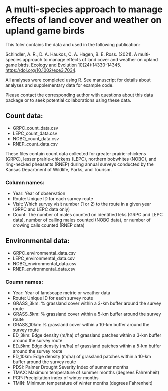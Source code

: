 # A multi-species approach to manage effects of land cover and weather on upland game birds

This foler contains the data and used in the following publication:

Schindler, A. R., D. A. Haukos, C. A. Hagen, B. E. Ross. (2021). A multi-species approach to manage effects of land cover and weather on upland game birds. Ecology and Evolution 10(24):14330-14345. https://doi.org/10.1002/ece3.7034.

All analyses were completed using R. See manuscript for details about analyses and supplementary data for example code.

Please contact the corresponding author with questions about this data package or to seek potential collaborations using these data.

## Count data:
- GRPC_count_data.csv
- LEPC_count_data.csv
- NOBO_count_data.csv
- RNEP_count_data.csv

These files contain count data collected for greater prairie-chickens (GRPC), lesser prairie-chickens (LEPC), northern bobwhites (NOBO), and ring-necked pheasants (RNEP) during annual surveys conducted by the Kansas Department of Wildlife, Parks, and Tourism.

### Column names:
- Year: Year of observation
- Route: Unique ID for each survey route
- Visit: Which survey visit number (1 or 2) to the route in a given year (GRPC and LEPC data only)
- Count: The number of males counted on identified leks (GRPC and LEPC data), number of calling males counted (NOBO data), or number of crowing calls counted (RNEP data)

## Environmental data:
- GRPC_environmental_data.csv
- LEPC_environmental_data.csv
- NOBO_environmental_data.csv
- RNEP_environmental_data.csv

### Coumn names:
- Year: Year of landscape metric or weather data
- Route: Unique ID for each survey route
- GRASS_3km: % grassland cover within a 3-km buffer around the survey route
- GRASS_5km: % grassland cover within a 5-km buffer around the survey route
- GRASS_10km: % grassland cover within a 10-km buffer around the survey route
- ED_3km: Edge density (m/ha) of grassland patches within a 3-km buffer around the survey route
- ED_5km: Edge density (m/ha) of grassland patches within a 5-km buffer around the survey route
- ED_10km: Edge density (m/ha) of grassland patches within a 10-km buffer around the survey route
- PDSI: Palmer Drought Severity Index of summer months
- TMAX: Maximum temperature of summer months (degrees Fahrenheit)
- PCP: Precipitation index of winter months
- TMIN: Minimum temperature of winter months (degrees Fahrenheit)
